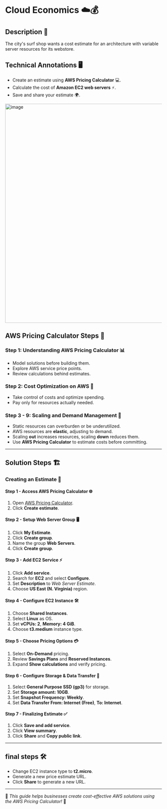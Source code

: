 # Cloud Economics ☁️💰

## Description 🌊
The city's surf shop wants a cost estimate for an architecture with variable server resources for its webstore.

## Technical Annotations 🖥️
- Create an estimate using **AWS Pricing Calculator** 💻.
- Calculate the cost of **Amazon EC2 web servers** ⚡.
- Save and share your estimate 🌍.

<img width="706" alt="image" src="https://github.com/user-attachments/assets/e05af39d-71b0-43f1-83df-a27592f023bf" />



## **AWS Pricing Calculator Steps** 🧮

### **Step 1:** Understanding AWS Pricing Calculator 📊
- Model solutions before building them.
- Explore AWS service price points.
- Review calculations behind estimates.

### **Step 2:** Cost Optimization on AWS 💸
- Take control of costs and optimize spending.
- Pay only for resources actually needed.

### **Step 3 - 9:** Scaling and Demand Management 🔄
- Static resources can overburden or be underutilized.
- AWS resources are **elastic**, adjusting to demand.
- Scaling **out** increases resources, scaling **down** reduces them.
- Use **AWS Pricing Calculator** to estimate costs before committing.

---

## **Solution Steps** 🏗️

### **Creating an Estimate** 📝

#### **Step 1 - Access AWS Pricing Calculator** 🌐
1. Open [AWS Pricing Calculator](https://calculator.aws).
2. Click **Create estimate**.

#### **Step 2 - Setup Web Server Group** 🖥️
1. Click **My Estimate**.
2. Click **Create group**.
3. Name the group **Web Servers**.
4. Click **Create group**.

#### **Step 3 - Add EC2 Service** ⚡
1. Click **Add service**.
2. Search for **EC2** and select **Configure**.
3. Set **Description** to *Web Server Estimate*.
4. Choose **US East (N. Virginia)** region.

#### **Step 4 - Configure EC2 Instance** 🛠️
1. Choose **Shared Instances**.
2. Select **Linux** as OS.
3. Set **vCPUs: 2**, **Memory: 4 GiB**.
4. Choose **t3.medium** instance type.

#### **Step 5 - Choose Pricing Options** 💳
1. Select **On-Demand** pricing.
2. Review **Savings Plans** and **Reserved Instances**.
3. Expand **Show calculations** and verify pricing.

#### **Step 6 - Configure Storage & Data Transfer 💾**
1. Select **General Purpose SSD (gp3)** for storage.
2. Set **Storage amount: 10GB**.
3. Set **Snapshot Frequency: Weekly**.
4. Set **Data Transfer From: Internet (Free)**, **To: Internet**.

#### **Step 7 - Finalizing Estimate** ✅
1. Click **Save and add service**.
2. Click **View summary**.
3. Click **Share** and **Copy public link**.

---

## **final steps** 🛠️
- Change EC2 instance type to **t2.micro**.
- Generate a new price estimate URL.
- Click **Share** to generate a new URL.

---

📌 *This guide helps businesses create cost-effective AWS solutions using the AWS Pricing Calculator!* 🚀
